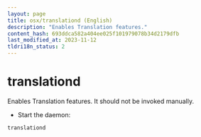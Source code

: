 ```yaml
---
layout: page
title: osx/translationd (English)
description: "Enables Translation features."
content_hash: 693ddca582a404ee025f101979078b34d2179dfb
last_modified_at: 2023-11-12
tldri18n_status: 2
---
```

# translationd

Enables Translation features.
It should not be invoked manually.

- Start the daemon:

`translationd`
